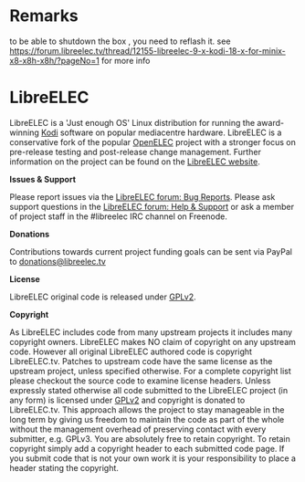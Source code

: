 # Remarks
to be able to shutdown the box , you need to reflash it.
see https://forum.libreelec.tv/thread/12155-libreelec-9-x-kodi-18-x-for-minix-x8-x8h-x8h/?pageNo=1
for more info


# LibreELEC

LibreELEC is a 'Just enough OS' Linux distribution for running the award-winning [Kodi](https://kodi.tv) software on popular mediacentre hardware. LibreELEC is a conservative fork of the popular [OpenELEC](http://openelec.tv) project with a stronger focus on pre-release testing and post-release change management. Further information on the project can be found on the [LibreELEC website](https://libreelec.tv).

**Issues & Support**

Please report issues via the [LibreELEC forum: Bug Reports](https://forum.libreelec.tv/forum-35.html). Please ask support questions in the [LibreELEC forum: Help & Support](https://forum.libreelec.tv/forum-3.html) or ask a member of project staff in the #libreelec IRC channel on Freenode.

**Donations**

Contributions towards current project funding goals can be sent via PayPal to donations@libreelec.tv

**License**

LibreELEC original code is released under [GPLv2](https://www.gnu.org/licenses/gpl-2.0.html).

**Copyright**

As LibreELEC includes code from many upstream projects it includes many copyright owners. LibreELEC makes NO claim of copyright on any upstream code. However all original LibreELEC authored code is copyright LibreELEC.tv. Patches to upstream code have the same license as the upstream project, unless specified otherwise. For a complete copyright list please checkout the source code to examine license headers. Unless expressly stated otherwise all code submitted to the LibreELEC project (in any form) is licensed under [GPLv2](https://www.gnu.org/licenses/gpl-2.0.html) and copyright is donated to LibreELEC.tv. This approach allows the project to stay manageable in the long term by giving us freedom to maintain the code as part of the whole without the management overhead of preserving contact with every submitter, e.g. GPLv3. You are absolutely free to retain copyright. To retain copyright simply add a copyright header to each submitted code page. If you submit code that is not your own work it is your responsibility to place a header stating the copyright.

